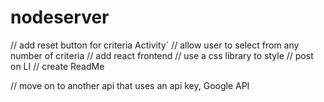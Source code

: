 # nodeserver

// add reset button for criteria Activity`
// allow user to select from any number of criteria
// add react frontend
// use a css library to style
// post on LI
// create ReadMe


// move on to another api that uses an api key, Google API 